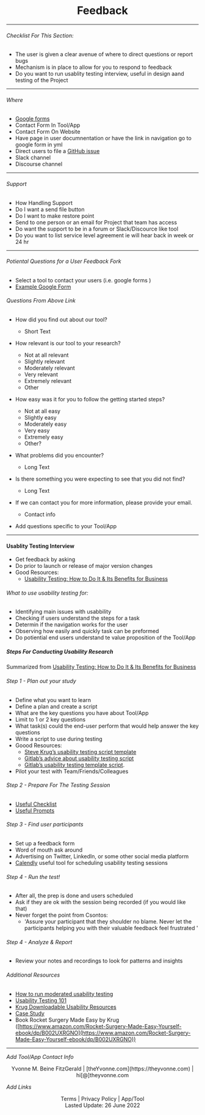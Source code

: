 <h1 align="center">Feedback</h1>

---

###### _Checklist For This Section:_  

- The user is given a clear avenue of where to direct questions or report bugs
- Mechanism is in place to allow for you to respond to feedback
- Do you want to run usablity testing interview, useful in design aand testing of the Project

---

###### Where

- [Google forms](https://www.google.com/forms/about/)
- Contact Form In Tool/App
- Contact Form On Website
- Have page in user documnentation or have the link in navigation go to google form in yml
- Direct users to file a [GitHub issue](https://docs.github.com/en/github/managing-your-work-on-github/about-issues)
- Slack channel
- Discourse channel


---


######  Support
- How Handling Support
- Do I want a send file button
- Do I want to make restore point
- Send to one person or an email for Project that team has access
- Do want the support to be in a forum or Slack/Discource like tool
- Do you want to list service level agreement ie will hear back in week or 24 hr

---
###### Potiental Questions for a User Feedback Fork
- Select a tool to contact your users (i.e. google forms )
- [Example Google Form](https://docs.google.com/forms/d/1erbaH2k8cra0A2GB6W9Da0tqJCT41ZPlCmHXpKRcMLk/edit?usp=sharing)


###### Questions From Above Link
- How did you find out about our tool?  
	- Short Text

- How relevant is our tool to your research? 
	- Not at all relevant
	- Slightly relevant
	- Moderately relevant
	- Very relevant
	- Extremely relevant
	- Other

- How easy was it for you to follow the getting started steps?
	- Not at all easy
	- Slightly easy
	- Moderately easy
	- Very easy
	- Extremely easy
	- Other?

- What problems did you encounter?
	- Long Text

- Is there something you were expecting to see that you did not find?
	- Long Text

- If we can contact you for more information, please provide your email. 
	- Contact info

- Add questions specific to your Tool/App

---

####  Usablity Testing Interview
- Get feedback by asking
- Do prior to launch or release of major version changes
- Good Resources:
	- [Usability Testing: How to Do It & Its Benefits for Business](https://uxstudioteam.com/ux-blog/usability-testing/)

###### What to use usability testing for:
- Identifying main issues with usabbility
- Checking if users understand the steps for a task 
- Determin if the navigation works for the user
- Observing how easily and quickly task can be preformed
- Do potiential end users understand te value proposition of the Tool/App


##### Steps For Conducting Usability Research
Summarized from [Usability Testing: How to Do It & Its Benefits for Business](https://uxstudioteam.com/ux-blog/usability-testing/)

###### Step 1 - Plan out your study
- Define what you want to learn 
- Define a plan and create a script
- What are the key questions you have about Tool/App
- Limit to 1 or 2 key questions
- What task(s) could the end-user perform that would help answer the key questions
- Write a script to use during testing
- Goood Resources:
	- [Steve Krug’s usability testing script template](http://sensible.com/downloads/test-script-web.pdf)
	- [Gitlab’s advice about usability testing script](https://about.gitlab.com/handbook/engineering/ux/ux-research-training/writing-usability-testing-script/)
	- [Gitlab’s usability testing template script](https://docs.google.com/document/d/1_5Qu2JR9QE5LE6cK4eq9yJs-nXv2rlWWifcjacaiWdI/edit).
- Pilot your test with Team/Friends/Colleagues

###### Step 2 - Prepare For The Testing Session
- [Useful Checklist](http://sensible.com/downloads/checklists.pdf) 
- [Useful Prompts](https://sensible.com/downloads/things-a-therapist-would-say.pdf) 

######  Step 3 - Find user participants
- Set up a feedback form
- Word of mouth ask around
- Advertising on Twitter, LinkedIn, or some other social media platform
- [Calendly](https://calendly.com/) useful tool for scheduling usability testing sessions

###### Step 4 - Run the test!
- After all, the prep is done and users scheduled
- Ask if they are ok with the session being recorded (if you would like that)
- Never forget the point from Csontos: 
	- 'Assure your participant that they shoulder no blame. Never let the participants helping you with their valuable feedback feel frustrated '

###### Step 4 - Analyze & Report
- Review your notes and recordings to look for patterns and insights 

###### Additional Resources
- [How to run moderated usability testing](https://www.hotjar.com/usability-testing/process-examples/)
- [Usability Testing 101](https://www.nngroup.com/articles/usability-testing-101/)
- [Krug Downloadable Usability Resources](https://sensible.com/download-files/)
- [Case Study](https://journals.plos.org/ploscompbiol/article?id=10.1371/journal.pcbi.1002554) 
- Book Rocket Surgery Made Easy by Krug ([https://www.amazon.com/Rocket-Surgery-Made-Easy-Yourself-ebook/dp/B002UXRGNO](https://www.amazon.com/Rocket-Surgery-Made-Easy-Yourself-ebook/dp/B002UXRGNO))


---
_Add Tool/App Contact Info_
<center>Yvonne M. Beine FitzGerald | [theYvonne.com](https://theyvonne.com) | hi[@]theyvonne.com </center>  

_Add Links_

<center>Terms | Privacy Policy | App/Tool </center>

<center>Lasted Update: 26 June 2022 </center>

 
